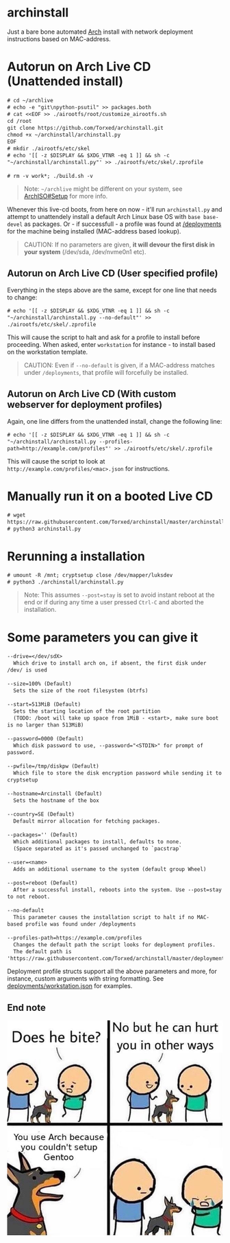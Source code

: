 # archinstall
Just a bare bone automated [Arch](https://wiki.archlinux.org/index.php/Arch_Linux) install with network deployment instructions based on MAC-address.

# Autorun on Arch Live CD (Unattended install)

    # cd ~/archlive
    # echo -e "git\npython-psutil" >> packages.both
    # cat <<EOF >> ./airootfs/root/customize_airootfs.sh
    cd /root
    git clone https://github.com/Torxed/archinstall.git
    chmod +x ~/archinstall/archinstall.py
    EOF
    # mkdir ./airootfs/etc/skel
    # echo '[[ -z $DISPLAY && $XDG_VTNR -eq 1 ]] && sh -c "~/archinstall/archinstall.py"' >> ./airootfs/etc/skel/.zprofile
    
    # rm -v work*; ./build.sh -v
> Note: `~/archlive` might be different on your system, see [ArchISO#Setup](https://wiki.archlinux.org/index.php/archiso#Setup) for more info.

Whenever this live-cd boots, from here on now - it'll run `archinstall.py` and attempt to unattendely install a default Arch Linux base OS with `base base-devel` as packages.
Or - if successfull - a profile was found at [/deployments](https://github.com/Torxed/archinstall/tree/master/deployments) for the machine being installed (MAC-address based lookup).

> CAUTION: If no parameters are given, **it will devour the first disk in your system** (/dev/sda, /dev/nvme0n1 etc).

## Autorun on Arch Live CD (User specified profile)

Everything in the steps above are the same, except for one line that needs to change:

    # echo '[[ -z $DISPLAY && $XDG_VTNR -eq 1 ]] && sh -c "~/archinstall/archinstall.py --no-default"' >> ./airootfs/etc/skel/.zprofile

This will cause the script to halt and ask for a profile to install before proceeding.
When asked, enter `workstation` for instance - to install based on the workstation template.

> CAUTION: Even if `--no-default` is given, if a MAC-address matches under `/deployments`, that profile will forcefully be installed.

## Autorun on Arch Live CD (With custom webserver for deployment profiles)

Again, one line differs from the unattended install, change the following line:

    # echo '[[ -z $DISPLAY && $XDG_VTNR -eq 1 ]] && sh -c "~/archinstall/archinstall.py --profiles-path=http://example.com/profiles"' >> ./airootfs/etc/skel/.zprofile

This will cause the script to look at `http://example.com/profiles/<mac>.json` for instructions.

# Manually run it on a booted Live CD

    # wget https://raw.githubusercontent.com/Torxed/archinstall/master/archinstall.py
    # python3 archinstall.py

# Rerunning a installation

    # umount -R /mnt; cryptsetup close /dev/mapper/luksdev
    # python3 ./archinstall/archinstall.py
> Note: This assumes `--post=stay` is set to avoid instant reboot at the end or if during any time a user pressed `Ctrl-C` and aborted the installation.

# Some parameters you can give it

    --drive=</dev/sdX>
      Which drive to install arch on, if absent, the first disk under /dev/ is used
    
    --size=100% (Default)
      Sets the size of the root filesystem (btrfs)
    
    --start=513MiB (Default)
      Sets the starting location of the root partition
      (TODO: /boot will take up space from 1MiB - <start>, make sure boot is no larger than 513MiB)
    
    --password=0000 (Default)
      Which disk password to use, --password="<STDIN>" for prompt of password.

    --pwfile=/tmp/diskpw (Default)
      Which file to store the disk encryption password while sending it to cryptsetup
    
    --hostname=Arcinstall (Default)
      Sets the hostname of the box
    
    --country=SE (Default)
      Default mirror allocation for fetching packages.
    
    --packages='' (Default)
      Which additional packages to install, defaults to none.
      (Space separated as it's passed unchanged to `pacstrap`
    
    --user=<name>
      Adds an additional username to the system (default group Wheel)
    
    --post=reboot (Default)
      After a successful install, reboots into the system. Use --post=stay to not reboot.

    --no-default
      This parameter causes the installation script to halt if no MAC-based profile was found under /deployments

    --profiles-path=https://example.com/profiles
      Changes the default path the script looks for deployment profiles.
      The default path is 'https://raw.githubusercontent.com/Torxed/archinstall/master/deployments'

Deployment profile structs support all the above parameters and more, for instance, custom arguments with string formatting.
See [deployments/workstation.json](https://github.com/Torxed/archinstall/blob/net-deploy/deployments/workstation.json) for examples.

## End note

 ![description](description.jpg)

